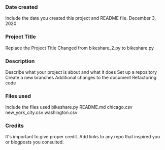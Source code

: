 ### Date created
Include the date you created this project and README file.
December 3, 2020

### Project Title
Replace the Project Title
Changed from bikeshare_2.py to bikeshare.py

### Description
Describe what your project is about and what it does
Set up a repository
Create a new branches
Additional changes to the document
Refactoring code

### Files used
Include the files used
bikeshare.py
README.md
chicago.csv
new_york_city.csv
washington.csv


### Credits
It's important to give proper credit. Add links to any repo that inspired you or blogposts you consulted.

